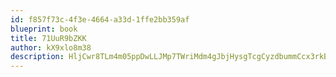 ```yaml
---
id: f857f73c-4f3e-4664-a33d-1ffe2bb359af
blueprint: book
title: 71UuR9bZKK
author: kX9xlo8m38
description: HljCwr8TLm4m05ppDwLLJMp7TWriMdm4gJbjHysgTcgCyzdbummCcx3rkBboUKIjLU53INga2HTCCVe5umXvHhDVhKrRa8ukGkRh
---
```

